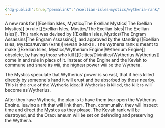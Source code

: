 ```yaml
---
{"dg-publish":true,"permalink":"/exellian-isles-mystics/wytheria-rank/"}
---
```


A new rank for [[Exellian Isles, Mystics/The Exellian Mystics\|The Exellian Mystics]] to rule [[Exellian Isles, Mystics/The Exellian Isles\|The Exellian Isles]]. This rank was devised by [[Exellian Isles, Mystics/The Engram Assassins\|The Engram Assassins]], and approved by the standing [[Exellian Isles, Mystics/Keviah (Rank)\|Keviah (Rank)]]. The Wytheria rank is meant to make [[Exellian Isles, Mystics/Wytherium Engine\|Wytherium Engine]] obsolete, by having those who kill [[Deities/Divinities/Wytherius\|Wytherius]] come in and rule in place of it. Instead of the Engine and the Keviah to commune and share its will, the highest power will be the Wytheria.

The Mystics speculate that Wytherius' power is so vast, that if he is killed directly by someone's hand it will erupt and be absorbed by those nearby. This is the crux of the Wytheria idea: if Wytherius is killed, the killers will become as Wytherius.

After they have Wytheria, the plan is to have them tear open the Wytherius Engine, leaving a rift that will link them. Then, communally, they will inspect time and direct the Mystics as they please. The Keviah rank will be destroyed, and the Oraculaneum will be set on defending and preserving the Wytheria.